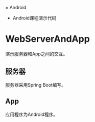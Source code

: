 = Android
- Android课程演示代码

# WebServerAndApp
演示服务器和App之间的交互。

## 服务器
服务器采用Spring Boot编写。

## App
应用程序为Android程序。
